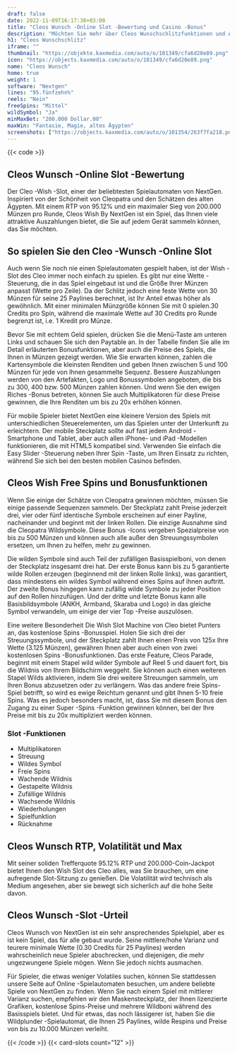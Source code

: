 ```yaml
---
draft: false
date: 2022-11-09T16:17:38+03:00
title: "Cleos Wunsch -Online Slot -Bewertung und Casino -Bonus"
description: "Möchten Sie mehr über Cleos Wunschschlitzfunktionen und Auszahlungen erfahren? Unabhängig bewertet Slot -Spiele und bietet hier Spiele!"
h1: "Cleos Wunschschlitz"
iframe: ""
thumbnail: "https://objekte.kaxmedia.com/auto/o/101349/cfa6d20e89.png"
icon: "https://objects.kaxmedia.com/auto/o/101349/cfa6d20e89.png"
name: "Cleos Wunsch"
home: true
weight: 1
software: "Nextgen"
lines: "95.fünfzehn%"
reels: "Nein"
freeSpins: "Mittel"
wildSymbol: "Ja"
minMaxBet: "200.000 Dollar.00"
maxWin: "Fantasie, Magie, altes Ägypten"
screenshots: ["https://objects.kaxmedia.com/auto/o/101354/263f7fa218.png"]
---
```


{{< code >}}<h2> Cleos Wunsch -Online Slot -Bewertung</h2><p> Der Cleo -Wish -Slot, einer der beliebtesten Spielautomaten von NextGen. Inspiriert von der Schönheit von Cleopatra und den Schätzen des alten Ägypten. Mit einem RTP von 95.12% und ein maximaler Sieg von 200.000 Münzen pro Runde, Cleos Wish By NextGen ist ein Spiel, das Ihnen viele attraktive Auszahlungen bietet, die Sie auf jedem Gerät sammeln können, das Sie möchten.</p><h2> So spielen Sie den Cleo -Wunsch -Online Slot</h2><p> Auch wenn Sie noch nie einen Spielautomaten gespielt haben, ist der Wish -Slot des Cleo immer noch einfach zu spielen. Es gibt nur eine Wette -Steuerung, die in das Spiel eingebaut ist und die Größe Ihrer Münzen anpasst (Wette pro Zeile). Da der Schlitz jedoch eine feste Wette von 30 Münzen für seine 25 Paylines berechnet, ist Ihr Anteil etwas höher als gewöhnlich. Mit einer minimalen Münzgröße können Sie mit 0 spielen.30 Credits pro Spin, während die maximale Wette auf 30 Credits pro Runde begrenzt ist, i.e. 1 Kredit pro Münze.</p><p> Bevor Sie mit echtem Geld spielen, drücken Sie die Menü-Taste am unteren Links und schauen Sie sich den Paytable an. In der Tabelle finden Sie alle im Detail erläuterten Bonusfunktionen, aber auch die Preise des Spiels, die Ihnen in Münzen gezeigt werden. Wie Sie erwarten können, zahlen die Kartensymbole die kleinsten Renditen und geben Ihnen zwischen 5 und 100 Münzen für jede von Ihnen gesammelte Sequenz. Bessere Auszahlungen werden von den Artefakten, Logo und Bonussymbolen angeboten, die bis zu 300, 400 bzw. 500 Münzen zahlen können. Und wenn Sie den ewigen Riches -Bonus betreten, können Sie auch Multiplikatoren für diese Preise gewinnen, die Ihre Renditen um bis zu 20x erhöhen können.</p><p> Für mobile Spieler bietet NextGen eine kleinere Version des Spiels mit unterschiedlichen Steuerelementen, um das Spielen unter der Unterkunft zu erleichtern. Der mobile Steckplatz sollte auf fast jedem Android -Smartphone und Tablet, aber auch allen iPhone- und iPad -Modellen funktionieren, die mit HTML5 kompatibel sind. Verwenden Sie einfach die Easy Slider -Steuerung neben Ihrer Spin -Taste, um Ihren Einsatz zu richten, während Sie sich bei den besten mobilen Casinos befinden.</p><h2> Cleos Wish Free Spins und Bonusfunktionen</h2><p> Wenn Sie einige der Schätze von Cleopatra gewinnen möchten, müssen Sie einige passende Sequenzen sammeln. Der Steckplatz zahlt Preise jederzeit drei, vier oder fünf identische Symbole erscheinen auf einer Payline, nacheinander und beginnt mit der linken Rollen. Die einzige Ausnahme sind die Cleopatra Wildsymbole. Diese Bonus -Icons vergeben Spezialpreise von bis zu 500 Münzen und können auch alle außer den Streuungssymbolen ersetzen, um Ihnen zu helfen, mehr zu gewinnen.</p><p> Die wilden Symbole sind auch Teil der zufälligen Basisspielboni, von denen der Steckplatz insgesamt drei hat. Der erste Bonus kann bis zu 5 garantierte wilde Rollen erzeugen (beginnend mit der linken Rolle links), was garantiert, dass mindestens ein wildes Symbol während eines Spins auf ihnen auftritt. Der zweite Bonus hingegen kann zufällig wilde Symbole zu jeder Position auf den Rollen hinzufügen. Und der dritte und letzte Bonus kann alle Basisbildsymbole (ANKH, Armband, Skaraba und Logo) in das gleiche Symbol verwandeln, um einige der vier Top -Preise auszulösen.</p><p> Eine weitere Besonderheit Die Wish Slot Machine von Cleo bietet Punters an, das kostenlose Spins -Bonusspiel. Holen Sie sich drei der Streuungssymbole, und der Steckplatz zahlt Ihnen einen Preis von 125x Ihre Wette (3.125 Münzen), gewähren Ihnen aber auch einen von zwei kostenlosen Spins -Bonusfunktionen. Das erste Feature, Cleos Parade, beginnt mit einem Stapel wild wilder Symbole auf Reel 5 und dauert fort, bis die Wildnis von Ihrem Bildschirm weggeht. Sie können auch einen weiteren Stapel Wilds aktivieren, indem Sie drei weitere Streuungen sammeln, um Ihren Bonus abzusetzen oder zu verlängern. Was das andere freie Spins-Spiel betrifft, so wird es ewige Reichtum genannt und gibt Ihnen 5-10 freie Spins. Was es jedoch besonders macht, ist, dass Sie mit diesem Bonus den Zugang zu einer Super -Spins -Funktion gewinnen können, bei der Ihre Preise mit bis zu 20x multipliziert werden können.</p><h3>
Slot -Funktionen</h3><ul>
<li></span>
Multiplikatoren</li>
<li></span>
Streuung</li>
<li></span>
Wildes Symbol</li>
<li></span>
Freie Spins</li>
<li></span>
Wachende Wildnis</li>
<li></span>
Gestapelte Wildnis</li>
<li></span>
Zufällige Wildnis</li>
<li></span>
Wachsende Wildnis</li>
<li></span>
Wiederholungen</li>
<li></span>
Spielfunktion</li>
<li></span>
Rücknahme</li></ul><h2> Cleos Wunsch RTP, Volatilität und Max</h2><p> Mit seiner soliden Trefferquote 95.12% RTP und 200.000-Coin-Jackpot bietet Ihnen den Wish Slot des Cleo alles, was Sie brauchen, um eine aufregende Slot-Sitzung zu genießen. Die Volatilität wird technisch als Medium angesehen, aber sie bewegt sich sicherlich auf die hohe Seite davon.</p><h2> Cleos Wunsch -Slot -Urteil</h2><p> Cleos Wunsch von NextGen ist ein sehr ansprechendes Spielspiel, aber es ist kein Spiel, das für alle gebaut wurde. Seine mittlere/hohe Varianz und teurere minimale Wette (0.30 Credits für 25 Paylines) werden wahrscheinlich neue Spieler abschrecken, und diejenigen, die mehr ungezwungene Spiele mögen. Wenn Sie jedoch nichts ausmachen.</p><p> Für Spieler, die etwas weniger Volatiles suchen, können Sie stattdessen unsere Seite auf Online -Spielautomaten besuchen, um andere beliebte Spiele von NextGen zu finden. Wenn Sie nach einem Spiel mit mittlerer Varianz suchen, empfehlen wir den Maskensteckplatz, der Ihnen lizenzierte Grafiken, kostenlose Spins-Preise und mehrere Wildboni während des Basisspiels bietet. Und für etwas, das noch lässigerer ist, haben Sie die Wildplunder -Spielautomat, die Ihnen 25 Paylines, wilde Respins und Preise von bis zu 10.000 Münzen verleiht.</p>{{< /code >}}
 {{< card-slots count="12" >}}